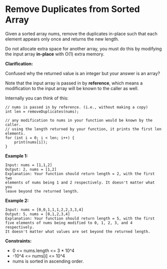 # Remove Duplicates from Sorted Array

Given a sorted array nums, remove the duplicates in-place such that each element 
appears only once and returns the new length.

Do not allocate extra space for another array, you must do this by modifying the 
input array **in-place** with O(1) extra memory.

**Clarification:**

Confused why the returned value is an integer but your answer is an array?

Note that the input array is passed in by **reference**, which means a modification to 
the input array will be known to the caller as well.

Internally you can think of this:

```
// nums is passed in by reference. (i.e., without making a copy)
int len = removeDuplicates(nums);

// any modification to nums in your function would be known by the caller.
// using the length returned by your function, it prints the first len elements.
for (int i = 0; i < len; i++) {
    print(nums[i]);
}
```

**Example 1:**

```
Input: nums = [1,1,2]
Output: 2, nums = [1,2]
Explanation: Your function should return length = 2, with the first two 
elements of nums being 1 and 2 respectively. It doesn't matter what you 
leave beyond the returned length.
```

**Example 2:**

```
Input: nums = [0,0,1,1,1,2,2,3,3,4]
Output: 5, nums = [0,1,2,3,4]
Explanation: Your function should return length = 5, with the first 
five elements of nums being modified to 0, 1, 2, 3, and 4 respectively. 
It doesn't matter what values are set beyond the returned length.
```

**Constraints:**

- 0 <= nums.length <= 3 * 10^4
- -10^4 <= nums[i] <= 10^4
- nums is sorted in ascending order.